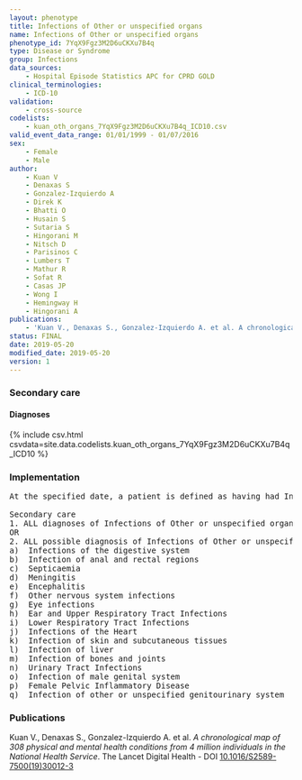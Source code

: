 ```yaml
---
layout: phenotype
title: Infections of Other or unspecified organs
name: Infections of Other or unspecified organs
phenotype_id: 7YqX9Fgz3M2D6uCKXu7B4q 
type: Disease or Syndrome
group: Infections
data_sources: 
    - Hospital Episode Statistics APC for CPRD GOLD
clinical_terminologies: 
    - ICD-10
validation: 
    - cross-source
codelists: 
    - kuan_oth_organs_7YqX9Fgz3M2D6uCKXu7B4q_ICD10.csv
valid_event_data_range: 01/01/1999 - 01/07/2016
sex: 
    - Female
    - Male
author: 
    - Kuan V
    - Denaxas S
    - Gonzalez-Izquierdo A
    - Direk K
    - Bhatti O
    - Husain S
    - Sutaria S
    - Hingorani M
    - Nitsch D
    - Parisinos C
    - Lumbers T
    - Mathur R
    - Sofat R
    - Casas JP
    - Wong I
    - Hemingway H
    - Hingorani A
publications: 
    - 'Kuan V., Denaxas S., Gonzalez-Izquierdo A. et al. A chronological map of 308 physical and mental health conditions from 4 million individuals in the National Health Service. The Lancet Digital Health - DOI: 10.1016/S2589-7500(19)30012-3' 
status: FINAL
date: 2019-05-20
modified_date: 2019-05-20
version: 1
---
```

### Secondary care 
#### Diagnoses 
{% include csv.html csvdata=site.data.codelists.kuan_oth_organs_7YqX9Fgz3M2D6uCKXu7B4q_ICD10 %}
### Implementation 
<pre>At the specified date, a patient is defined as having had Infections of Other or unspecified organs IF they meet the criteria for any of the following on or before the specified date. The earliest date on which the individual meets any of the following criteria on or before the specified date is defined as the first event date:

Secondary care
1. ALL diagnoses of Infections of Other or unspecified organs or history of diagnosis during a hospitalization
OR
2. ALL possible diagnosis of Infections of Other or unspecified organs during a hospitalization IF NO record satisfying criteria for the following conditions 30 days before or 30 days after the first event date for Infections of Other or unspecified organs:
a)	Infections of the digestive system
b)	Infection of anal and rectal regions
c)	Septicaemia
d)	Meningitis
e)	Encephalitis
f)	Other nervous system infections
g)	Eye infections
h)	Ear and Upper Respiratory Tract Infections
i)	Lower Respiratory Tract Infections
j)	Infections of the Heart
k)	Infection of skin and subcutaneous tissues
l)	Infection of liver
m)	Infection of bones and joints
n)	Urinary Tract Infections
o)	Infection of male genital system
p)	Female Pelvic Inflammatory Disease
q)	Infection of other or unspecified genitourinary system</pre> 
 
### Publications 
Kuan V., Denaxas S., Gonzalez-Izquierdo A. et al. _A chronological map of 308 physical and mental health conditions from 4 million individuals in the National Health Service_. The Lancet Digital Health - DOI <a href='https://www.thelancet.com/journals/landig/article/PIIS2589-7500(19)30012-3/fulltext'>10.1016/S2589-7500(19)30012-3</a>